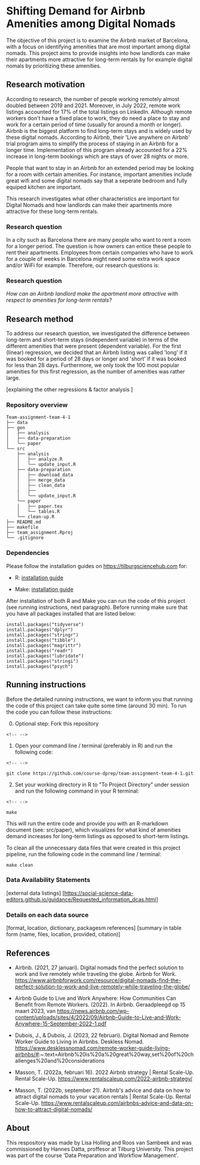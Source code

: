 # Shifting Demand for Airbnb Amenities among Digital Nomads

The objective of this project is to examine the Airbnb market of Barcelona, with a focus on identifying amenities that are most important among digital nomads. This project aims to provide insights into how landlords can make their apartments more attractive for long-term rentals by for example digital nomals by prioritizing these amenities.

## Research motivation

According to research, the number of people working remotely almost doubled between 2019 and 2021. Moreover, in July 2022, remote work listings accounted for 17% of the total listings on LinkedIn. Although remote workers don't have a fixed place to work, they do need a place to stay and work for a certain period of time (usually for around a month or longer). Airbnb is the biggest platform to find long-term stays and is widely used by these digital nomads. According to Airbnb, their 'Live anywhere on Airbnb' trial program aims to simplify the process of staying in an Airbnb for a longer time. Implementation of this program already accounted for a 22% increase in long-term bookings which are stays of over 28 nights or more.

People that want to stay in an Airbnb for an extended period may be looking for a room with certain amenities. For instance, important amenities include great wifi and some digital nomads say that a seperate bedroom and fully equiped kitchen are important.

This research investigates what other characteristics are important for Digital Nomads and how landlords can make their apartments more attractive for these long-term rentals.

### Research question

In a city such as Barcelona there are many people who want to rent a room for a longer period. The question is how owners can entice these people to rent their apartments. Employees from certain companies who have to work for a couple of weeks in Barcelona might need some extra work space and/or WiFi for example. Therefore, our research questions is:

### Research question

*How can an Airbnb landlord make the apartment more attractive with respect to amenities for long-term rentals?*

## Research method

To address our research question, we investigated the difference between long-term and short-term stays (independent variable) in terms of the different amenities that were present (dependent variable). For the first (linear) regression, we decided that an Airbnb listing was called 'long' if it was booked for a period of 28 days or longer and 'short' if it was booked for less than 28 days. Furthermore, we only took the 100 most popular amenities for this first regression, as the number of amenities was rather large.

[explaining the other regressions & factor analysis ]

### Repository overview

    Team-assignment-team-4-1
    ├── data
    ├── gen
    │   ├── analysis
    │   ├── data-preparation
    │   └── paper
    └── src
        ├── analysis
        │   ├── analyze.R
        │   └── update_input.R    
        ├── data-preparation
        │   ├── download_data
        │   ├── merge_data
        │   ├── clean_data
        |   ├──
        │   └── update_input.R
        └── paper
        │   ├── paper.tex
        │   └── tables.R
        └── clean-up.R    
    ├── README.md
    ├── makefile
    ├── team_assignment.Rproj
    └── .gitignore

### Dependencies

Please follow the installation guides on <https://tilburgsciencehub.com> for:

-   R: [installation guide](https://tilburgsciencehub.com/building-blocks/configure-your-computer/statistics-and-computation/r/)

-   Make: [installation guide](https://tilburgsciencehub.com/building-blocks/configure-your-computer/automation-and-workflows/make/)

After installation of both R and Make you can run the code of this project (see running instructions, next paragraph). Before running make sure that you have all packages installed that are listed below:

<div>

    install.packages("tidyverse")
    install.packages("dplyr")
    install.packages("stringr")
    install.packages("tibble")
    install.packages("magrittr")
    install.packages("readr")
    install.packages("lubridate")
    install.packages("stringi")
    install.packages("psych")

</div>

## Running instructions

Before the detailed running instructions, we want to inform you that running the code of this project can take quite some time (around 30 min). To run the code you can follow these instructions:

0.  Optional step: Fork this repository

```{=html}
<!-- -->
```
1.  Open your command line / terminal (preferably in R) and run the following code:

```{=html}
<!-- -->
```
    git clone https://github.com/course-dprep/team-assignment-team-4-1.git

2.  Set your working directory in R to "To Project Directory" under session and run the following command in your R terminal:

```{=html}
<!-- -->
```
    make

This will run the entire code and provide you with an R-markdown document (see: src/paper), which visualizes for what kind of amenities demand increases for long-term listings as opposed to short-term listings.

To clean all the unnecessary data files that were created in this project pipeline, run the following code in the command line / terminal:

    make clean

### Data Availability Statements

[external data listings] [<https://social-science-data-editors.github.io/guidance/Requested_information_dcas.html>]

### Details on each data source

[format, location, dictionary, packagesm references] [summary in table form (name, files, location, provided, citation)]

## References

-   Airbnb. (2021, 27 januari). Digital nomads find the perfect solution to work and live remotely while traveling the globe. Airbnb for Work. <https://www.airbnbforwork.com/resource/digital-nomads-find-the-perfect-solution-to-work-and-live-remotely-while-traveling-the-globe/>

-   Airbnb Guide to Live and Work Anywhere: How Communities Can Benefit from Remote Workers. (2022). In Airbnb. Geraadpleegd op 15 maart 2023, van <https://news.airbnb.com/wp-content/uploads/sites/4/2022/09/Airbnb-Guide-to-Live-and-Work-Anywhere-15-September-2022-1.pdf>

-   Dubois, J., & Dubois, J. (2023, 22 februari). Digital Nomad and Remote Worker Guide to Living in Airbnbs. Deskless Nomad. <https://www.desklessnomad.com/remote-worker-guide-living-airbnbs/#>:\~:text=Airbnb%20is%20a%20great%20way,set%20of%20challenges%20and%20considerations

-   Masson, T. (2022a, februari 16). 2022 Airbnb strategy \| Rental Scale-Up. Rental Scale-Up. <https://www.rentalscaleup.com/2022-airbnb-strategy/>

-   Masson, T. (2022b, september 21). Airbnb's advice and data on how to attract digital nomads to your vacation rentals \| Rental Scale-Up. Rental Scale-Up. <https://www.rentalscaleup.com/airbnbs-advice-and-data-on-how-to-attract-digital-nomads/>

## About

This respository was made by Lisa Holling and Roos van Sambeek and was commissioned by Hannes Datta, proffesor at Tilburg University. This project was part of the course 'Data Preparation and Workflow Management'.
